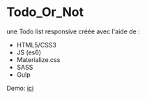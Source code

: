 # Todo_Or_Not

une Todo list responsive créée avec l'aide de :  

- HTML5/CSS3
- JS (es6)
- Materialize.css
- SASS 
- Gulp

Demo: [ici](https://dondes17.github.io/Todo_Or_Not/)


